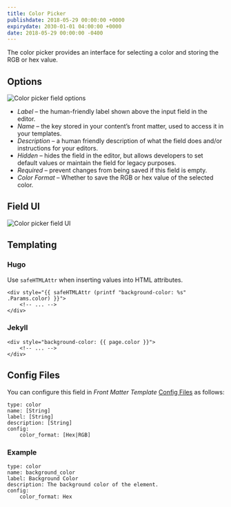 ```yaml
---
title: Color Picker
publishdate: 2018-05-29 00:00:00 +0000
expirydate: 2030-01-01 04:00:00 +0000
date: 2018-05-29 00:00:00 -0400
---
```


The color picker provides an interface for selecting a color and storing the RGB or hex value.

## Options

![Color picker field options](/uploads/2018/05/colorpicker-field-options.png)

* _Label_ – the human-friendly label shown above the input field in the editor.
* _Name_ – the key stored in your content’s front matter, used to access it in your templates.
* _Description_ – a human friendly description of what the field does and/or instructions for your editors.
* _Hidden_ – hides the field in the editor, but allows developers to set default values or maintain the field for legacy purposes.
* _Required_ – prevent changes from being saved if this field is empty.
* _Color Format_ – Whether to save the RGB or hex value of the selected color.

## Field UI

![Color picker field UI](/uploads/2018/05/colorpicker-field-ui.png)

## Templating

### Hugo

Use `safeHTMLAttr` when inserting values into HTML attributes.

```
<div style="{{ safeHTMLAttr (printf "background-color: %s" .Params.color) }}">
    <!-- ... -->
</div>
```

### Jekyll

```
<div style="background-color: {{ page.color }}">
    <!-- ... -->
</div>
```

## Config Files

You can configure this field in _Front Matter Template_ [Config Files](/docs/settings/config-files/) as follows:

```
type: color
name: [String]
label: [String]
description: [String]
config:
    color_format: [Hex|RGB]
```

### Example

```
type: color
name: background_color
label: Background Color
description: The background color of the element.
config:
    color_format: Hex
```